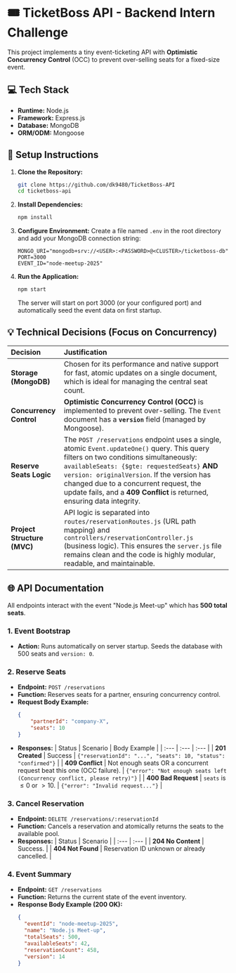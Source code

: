 # 🎟️ TicketBoss API - Backend Intern Challenge

This project implements a tiny event-ticketing API with **Optimistic Concurrency Control** (OCC) to prevent over-selling seats for a fixed-size event.

## 💻 Tech Stack

* **Runtime:** Node.js
* **Framework:** Express.js
* **Database:** MongoDB
* **ORM/ODM:** Mongoose

## 🚀 Setup Instructions

1.  **Clone the Repository:**
    ```bash
    git clone https://github.com/dk9480/TicketBoss-API
    cd ticketboss-api
    ```
2.  **Install Dependencies:**
    ```bash
    npm install
    ```
3.  **Configure Environment:**
    Create a file named `.env` in the root directory and add your MongoDB connection string:
    ```
    MONGO_URI="mongodb+srv://<USER>:<PASSWORD>@<CLUSTER>/ticketboss-db"
    PORT=3000
    EVENT_ID="node-meetup-2025"
    ```
4.  **Run the Application:**
    ```bash
    npm start
    ```
    The server will start on port 3000 (or your configured port) and automatically seed the event data on first startup.

## 💡 Technical Decisions (Focus on Concurrency)

| Decision | Justification |
| :--- | :--- |
| **Storage (MongoDB)** | Chosen for its performance and native support for fast, atomic updates on a single document, which is ideal for managing the central seat count. |
| **Concurrency Control** | **Optimistic Concurrency Control (OCC)** is implemented to prevent over-selling. The `Event` document has a **`version`** field (managed by Mongoose). |
| **Reserve Seats Logic** | The `POST /reservations` endpoint uses a single, atomic `Event.updateOne()` query. This query filters on two conditions simultaneously: `availableSeats: {$gte: requestedSeats}` **AND** `version: originalVersion`. If the version has changed due to a concurrent request, the update fails, and a **409 Conflict** is returned, ensuring data integrity. |
| **Project Structure (MVC)** | API logic is separated into `routes/reservationRoutes.js` (URL path mapping) and `controllers/reservationController.js` (business logic). This ensures the `server.js` file remains clean and the code is highly modular, readable, and maintainable.

## 🌐 API Documentation

All endpoints interact with the event "Node.js Meet-up" which has **500 total seats**.

### 1. Event Bootstrap
* **Action:** Runs automatically on server startup. Seeds the database with 500 seats and `version: 0`.

### 2. Reserve Seats
* **Endpoint:** `POST /reservations`
* **Function:** Reserves seats for a partner, ensuring concurrency control.
* **Request Body Example:**
    ```json
    {
        "partnerId": "company-X",
        "seats": 10
    }
    ```
* **Responses:**
    | Status | Scenario | Body Example |
    | :--- | :--- | :--- |
    | **201 Created** | Success | `{"reservationId": "...", "seats": 10, "status": "confirmed"}` |
    | **409 Conflict** | Not enough seats OR a concurrent request beat this one (OCC failure). | `{"error": "Not enough seats left (Concurrency conflict, please retry)"}` |
    | **400 Bad Request** | `seats` is $\le 0$ or $> 10$. | `{"error": "Invalid request..."}` |

### 3. Cancel Reservation
* **Endpoint:** `DELETE /reservations/:reservationId`
* **Function:** Cancels a reservation and atomically returns the seats to the available pool.
* **Responses:**
    | Status | Scenario |
    | :--- | :--- |
    | **204 No Content** | Success. |
    | **404 Not Found** | Reservation ID unknown or already cancelled. |

### 4. Event Summary
* **Endpoint:** `GET /reservations`
* **Function:** Returns the current state of the event inventory.
* **Response Body Example (200 OK):**
    ```json
    {
      "eventId": "node-meetup-2025",
      "name": "Node.js Meet-up",
      "totalSeats": 500,
      "availableSeats": 42,
      "reservationCount": 458,
      "version": 14
    }
    ```
